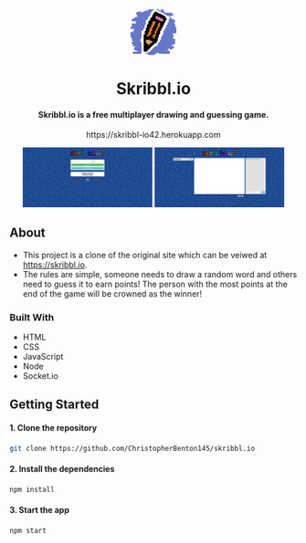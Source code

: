 <!-- PROJECT LOGO -->
<div align="center">
  <img src="/public/favicon/android-chrome-256x256.png" alt="Logo" width="80" height="80">
  <h1 align="center">Skribbl.io</h1>
  <h4>Skribbl.io is a free multiplayer drawing and guessing game.</h4>
  <p>https://skribbl-io42.herokuapp.com</p>
</div>

<!-- SCREENSHOTS -->
<div align="center">
  <img src="https://github.com/ChristopherBenton145/skribbl.io/blob/main/public/assets/images/screenshot-1.png" alt="" width="45%" />
  <img src="https://github.com/ChristopherBenton145/skribbl.io/blob/main/public/assets/images/screenshot-2.png" alt="" width="45%" />
</div>

<!-- ABOUT -->
<div>
  <h2>About</h2>
  <ul>
    <li>This project is a clone of the original site which can be veiwed at <a href="https://skribbl.io">https://skribbl.io</a>.</li>
    <li>The rules are simple, someone needs to draw a random word and others need to guess it to earn points! The person with the most points at the end of the game will be crowned as the winner!</li>
  </ul>
</div>

<div>
  <h3>Built With</h2>
  <ul>
    <li>HTML</li>
    <li>CSS</li>
    <li>JavaScript</li>
    <li>Node</li>
    <li>Socket.io</li>
  </ul>
</div>

<!-- GETTING STARTED -->
<div>
  <h2>Getting Started</h2>

  <h4>1. Clone the repository</h4>
  
  ```sh
  git clone https://github.com/ChristopherBenton145/skribbl.io
  ```
  
  <h4>2. Install the dependencies</h4>
  
  ```sh
  npm install
  ```
  
  <h4>3. Start the app</h4>

   ```sh
   npm start
   ```
</div>

